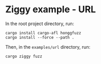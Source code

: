 # Ziggy example - URL

In the root project directory, run:

```
cargo install cargo-afl honggfuzz
cargo install --force --path .
```

Then, in the `examples/url` directory, run:

```
cargo ziggy fuzz
```
